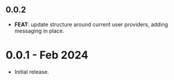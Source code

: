 ## 0.0.2

 - **FEAT**: update structure around current user providers, adding messaging in place.

# 0.0.1 - Feb 2024

- Initial release.
